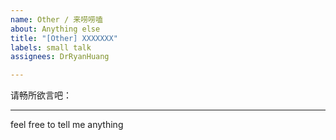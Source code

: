```yaml
---
name: Other / 来唠唠嗑
about: Anything else
title: "[Other] XXXXXXX"
labels: small talk
assignees: DrRyanHuang

---
```


请畅所欲言吧：

-------
feel free to tell me anything
